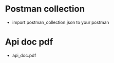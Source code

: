 # Postman collection 
  - import postman_collection.json to your postman

# Api doc pdf
   - api_doc.pdf